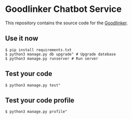 # Goodlinker Chatbot Service

This repository contains the source code for the [Goodlinker](http://www.goodlinker.io).


## Use it now
```
$ pip install requirements.txt
$ python3 manage.py db upgrade" # Upgrade datebase
$ python3 manage.py runserver # Run server
```

## Test your code
```
$ python3 manage.py test"
```

## Test your code profile
```
$ python3 manage.py profile"
```